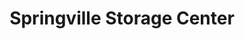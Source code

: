 ---
title: "Springville Storage Center"
url: /springville/springville-storage-center/
shop: Mieten
---